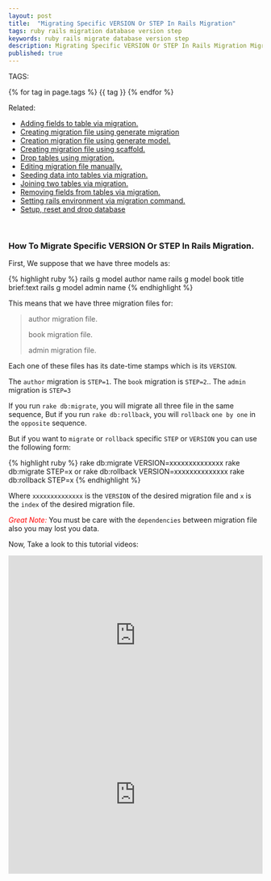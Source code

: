 ```yaml
---
layout: post
title:  "Migrating Specific VERSION Or STEP In Rails Migration"
tags: ruby rails migration database version step 
keywords: ruby rails migrate database version step
description: Migrating Specific VERSION Or STEP In Rails Migration Migration In Rails Application.
published: true
---
```


   TAGS:
   
   {% for tag in page.tags %} {{ tag }} {% endfor %}

Related:
<ul>
<li><a href="/2016/04/28/adding_fields_to_table_via_migration.html">Adding fields to table via migration.</a></li>
<li><a href="/2016/04/28/creating_migrating_file_using_generate_migration.html">Creating migration file using generate migration</a></li>
<li><a href="/2016/04/28/creating_migrating_file_using_generating-_model.html">Creation migration file using generate model.</a></li>
<li><a href="/2016/04/28/creating_migrating_file_using_scaffold.html">Creating migration file using scaffold.</a></li>
<li><a href="/2016/04/28/drop_tables_using_migration.html">Drop tables using migration.</a></li>
<li><a href="/2016/04/28/editing_migration_manually.html">Editing migration file manually.<a></li>
<li><a href="/2016/04/28/seeding_tables_in_migration.html">Seeding data into tables via migration.</a></li>
<li><a href="/2016/04/28/joining_two_tables_via_migration.html">Joining two tables via migration.</a></li>

<li><a href="/2016/04/28/removing_fields_from_tables_via_migration.html">Removing fields from tables via migration.</a></li>
<li><a href="/2016/04/28/setting_rails_environment_via_migration.html">Setting rails environment via migration command.</a></li>
<li><a href="/2016/04/28/setup_reset_and_drop_database.html">Setup, reset and drop database</a></li>
</ul>


<br>
<h3>How To Migrate Specific VERSION Or STEP In Rails Migration.</h3>

First, We suppose that we have three models as:

{% highlight ruby %}
rails g model author name
rails g model book title brief:text
rails g model admin name
{% endhighlight %}

This means that we have three migration files for:

>
> author migration file.
>
> book migration file.
>
> admin migration file.
>

Each one of these files has its date-time stamps which is its `VERSION`.

The `author` migration is `STEP=1`.
The `book` migration is `STEP=2`..
The `admin` migration is `STEP=3`

If you run `rake db:migrate`, you will migrate all three file in the same sequence, But if you run `rake db:rollback`, you will `rollback` `one by one` in the `opposite` sequence.

But if you want to `migrate` or `rollback` specific `STEP` or `VERSION` you can use the following form: 

{% highlight ruby %}
rake db:migrate VERSION=xxxxxxxxxxxxxx
rake db:migrate STEP=x
or
rake db:rollback VERSION=xxxxxxxxxxxxxx
rake db:rollback STEP=x
{% endhighlight %}

Where `xxxxxxxxxxxxxx` is the `VERSION` of the desired migration file and `x` is the `index` of the desired migration file.

<i style="color:red;">Great Note:</i> You must be care with the `dependencies` between migration file also you may lost you data.

Now, Take a look to this tutorial videos:

<iframe width="100%" height="315" src="https://www.youtube.com/embed/jCC8nyBoC5E" frameborder="0" allowfullscreen></iframe>
<br>
<iframe width="100%" height="315" src="https://www.youtube.com/embed/A4DvaZ_lR0U" frameborder="0" allowfullscreen></iframe>

